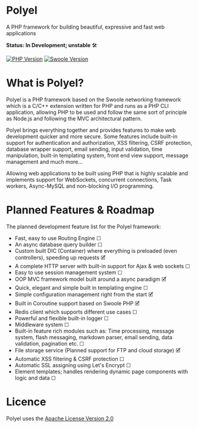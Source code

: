 # Polyel
A PHP framework for building beautiful, expressive and fast web applications

**Status: In Development; unstable** 🛠

[![PHP Version](https://img.shields.io/badge/PHP-%3E=7.3-brightgreen.svg?maxAge=2592000)](https://secure.php.net/)
[![Swoole Version](https://img.shields.io/badge/swoole-%3E=4.2.1-brightgreen.svg?maxAge=2592000)](https://github.com/swoole/swoole-src)

# What is Polyel?
Polyel is a PHP framework based on the Swoole networking framework which is a C/C++ extension written for PHP and runs as a PHP CLI application, allowing PHP to be used and follow the same sort of principle as Node.js and following the MVC architectural pattern.

Polyel brings everything together and provides features to make web development quicker and more secure. Some features include built-in support for authentication and authorization, XSS filtering, CSRF protection, database wrapper support, email sending, input validation, time manipulation, built-in templating system, front end view support, message management and much more...

Allowing web applications to be built using PHP that is highly scalable and implements support for WebSockets, concurrent connections, Task workers, Async-MySQL and non-blocking I/O programming.

# Planned Features & Roadmap
The planned development feature list for the Polyel framework:
- Fast, easy to use Routing Engine ☐
- An async database query builder ☐
- Custom built DIC (Container) where everything is preloaded (even controllers), speeding up requests 🗹
- A complete HTTP server with built-in support for Ajax & web sockets ☐
- Easy to use session management system ☐
- OOP MVC framework model built around a async paradigm 🗹
- Quick, elegant and simple built in templating engine ☐
- Simple configuration management right from the start 🗹
- Built in Coroutine support based on Swoole PHP 🗹
- Redis client which supports different use cases ☐
- Powerful and flexible built-in logger ☐
- Middleware system ☐
- Built-in feature rich modules such as: Time processing, message system, flash messaging, markdown parser, email sending, data validation, pagination etc. ☐
- File storage service (Planned support for FTP and cloud storage) 🗹
- Automatic XSS filtering & CSRF protection ☐
- Automatic SSL assigning using Let's Encrypt ☐
- Element templates; handles rendering dynamic page components with logic and data ☐

# Licence

Polyel uses the [Apache License Version 2.0](http://www.apache.org/licenses/LICENSE-2.0.html)
